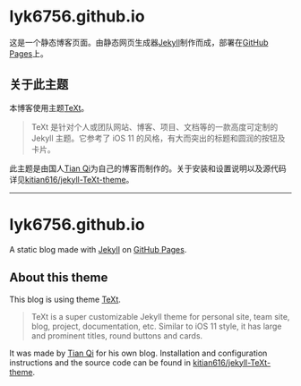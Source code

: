 # lyk6756.github.io

这是一个静态博客页面。由静态网页生成器[Jekyll][jekyll]制作而成，部署在[GitHub Pages][githubpages]上。

## 关于此主题

本博客使用主题[TeXt][TeXt]。

> TeXt 是针对个人或团队网站、博客、项目、文档等的一款高度可定制的 Jekyll 主题。它参考了 iOS 11 的风格，有大而突出的标题和圆润的按钮及卡片。

此主题是由国人[Tian Qi][TianQi]为自己的博客而制作的。关于安装和设置说明以及源代码详见[kitian616/jekyll-TeXt-theme][kitian616/jekyll-TeXt-theme]。

---

# lyk6756.github.io

A static blog made with [Jekyll][jekyll] on [GitHub Pages][githubpages].

## About this theme

This blog is using theme [TeXt][TeXt].

> TeXt is a super customizable Jekyll theme for personal site, team site, blog, project, documentation, etc. Similar to iOS 11 style, it has large and prominent titles, round buttons and cards.

It was made by [Tian Qi][TianQi] for his own blog. Installation and configuration instructions and the source code can be found in [kitian616/jekyll-TeXt-theme][kitian616/jekyll-TeXt-theme].

[jekyll]: http://jekyllrb.com/
[githubpages]: https://pages.github.com/
[TeXt]: https://tianqi.name/jekyll-TeXt-theme/
[TianQi]: https://tianqi.name
[kitian616/jekyll-TeXt-theme]: https://github.com/kitian616/jekyll-TeXt-theme